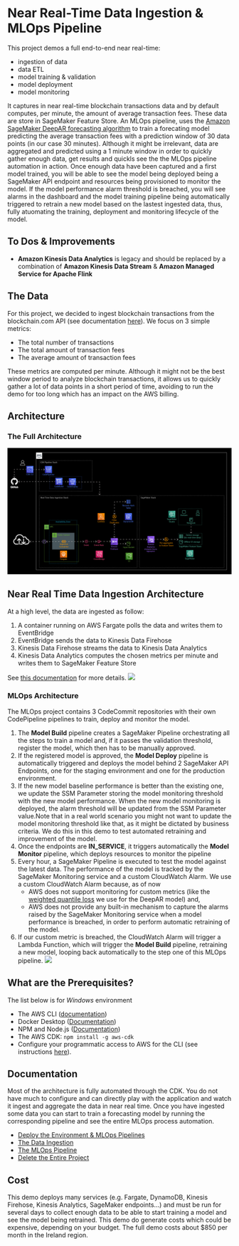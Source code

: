 # Near Real-Time Data Ingestion & MLOps Pipeline
This project demos a full end-to-end near real-time:
* ingestion of data
* data ETL
* model training & validation
* model deployment
* model monitoring

It captures in near real-time blockchain transactions data and by default computes, per minute, the amount of average transaction fees. These data are store in SageMaker Feature Store. An MLOps pipeline, uses the [Amazon SageMaker DeepAR forecasting algorithm](https://docs.aws.amazon.com/sagemaker/latest/dg/deepar.html) to train a forecating model predicting the average transaction fees with a prediction window of 30 data points (in our case 30 minutes).
Although it might be irrelevant, data are aggregated and predicted using a 1 minute window in order to quickly gather enough data, get results and quickls see the the MLOps pipeline automation in action.
Once enough data have been captured and a first model trained, you will be able to see the model being deployed being a SageMaker API endpoint and resources being provisioned to monitor the model. If the model performance alarm threshold is breached, you will see alarms in the dashboard and the model training pipeline being automatically triggered to retrain a new model based on the lastest ingested data, thus, fully atuomating the training, deployment and monitoring lifecycle of the model. 

## To Dos & Improvements
* __Amazon Kinesis Data Analytics__ is legacy and should be replaced by a combination of __Amazon Kinesis Data Stream__ & __Amazon Managed Service for Apache Flink__

## The Data
For this project, we decided to ingest blockchain transactions from the blockchain.com API (see documentation [here](https://www.blockchain.com/explorer/api)). 
We focus on 3 simple metrics:
* The total number of transactions
* The total amount of transaction fees
* The average amount of transaction fees

These metrics are computed per minute. Although it might not be the best window period to analyze blockchain 
transactions, it allows us to quickly gather a lot of data points in a short period of time, avoiding to run the demo 
for too long which has an impact on the AWS billing.
## Architecture
### The Full Architecture
![](./doc/images/mlops-realtime-data-ingestion.jpg)
## Near Real Time Data Ingestion Architecture
At a high level, the data are ingested as follow:
1. A container running on AWS Fargate polls the data and writes them to EventBridge
2. EventBridge sends the data to Kinesis Data Firehose
3. Kinesis Data Firehose streams the data to Kinesis Data Analytics
4. Kinesis Data Analytics computes the chosen metrics per minute and writes them to SageMaker Feature Store

See [this documentation](./doc/INGESTION.md) for more details.
![](./doc/images/mlops-realtime-data-ingestion-ingestion-overview.jpg)
### MLOps Architecture
The MLOps project contains 3 CodeCommit repositories with their own CodePipeline pipelines to train, deploy and monitor the model.
1. The __Model Build__ pipeline creates a SageMaker Pipeline orchestrating all the steps to train a model and, if it passes the validation threshold, register the model, which then has to be manually approved.
2. If the registered model is approved, the __Model Deploy__ pipeline is automatically triggered and deploys the model behind 2 SageMaker API Endpoints, one for the staging environment and one for the production environment. 
3. If the new model baseline performance is better than the existing one, we update the SSM Parameter storing the model monitoring threshold with the new model performance. When the new model monitoring is deployed, the alarm threshold will be updated from the SSM Parameter value.Note that in a real world scenario you might not want to update the model monitoring threshold like that, as it might be dictated by business criteria. We do this in this demo to test automated retraining and improvement of the model.
4. Once the endpoints are __IN_SERVICE__, it triggers automatically the __Model Monitor__ pipeline, which deploys resources to monitor the pipeline
5. Every hour, a SageMaker Pipeline is executed to test the model against the latest data. The performance of the model is tracked by the SageMaker Monitoring service and a custom CloudWatch Alarm. We use a custom CloudWatch Alarm because, as of now
   * AWS does not support monitoring for custom metrics (like the [weighted quantile loss](https://docs.aws.amazon.com/sagemaker/latest/dg/deepar.html) we use for the DeepAR model) and,
   * AWS does not provide any built-in mechanism to capture the alarms raised by the SageMaker Monitoring service when a model performance is breached, in order to perform automatic retraining of the model.
6. If our custom metric is breached, the CloudWatch Alarm will trigger a Lambda Function, which will trigger the __Model Build__ pipeline, retraining a new model, looping back automatically to the step one of this MLOps pipeline.
![](./doc/images/mlops-realtime-data-ingestion-mlops-overview.jpg)
## What are the Prerequisites?
The list below is for _Windows_ environment
* The AWS CLI ([documentation](https://docs.aws.amazon.com/cli/latest/userguide/getting-started-install.html))  
* Docker Desktop ([Documentation](https://docs.docker.com/desktop/windows/install/))  
* NPM and Node.js ([Documentation](https://docs.npmjs.com/downloading-and-installing-node-js-and-npm))
* The AWS CDK: `npm install -g aws-cdk`
* Configure your programmatic access to AWS for the CLI (see instructions [here](https://docs.aws.amazon.com/cdk/v2/guide/getting_started.html#getting_started_auth)).
## Documentation
Most of the architecture is fully automated through the CDK. 
You do not have much to configure and can directly play with the application and watch it ingest and aggregate the data in near real time. Once you have ingested some data you can start to train a forecasting model by running the corresponding pipeline and see the entire MLOps process automation.
* [Deploy the Environment & MLOps Pipelines](./doc/DEPLOY.md)
* [The Data Ingestion](./doc/INGESTION.md)
* [The MLOps Pipeline](./doc/MLOPS.md)
* [Delete the Entire Project](./doc/DELETION.md)
## Cost
This demo deploys many services (e.g. Fargate, DynamoDB, Kinesis Firehose, Kinesis Analytics, SageMaker endpoints...) and must be run for 
several days to collect enough data to be able to start training a model and see the model being retrained. This demo do generate costs which could be 
expensive, depending on your budget. The full demo costs about $850 per month in the Ireland region.

